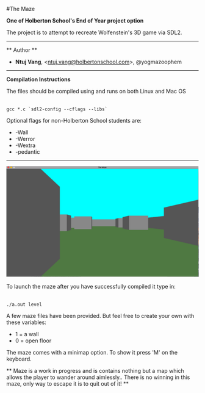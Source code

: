 #The Maze

**One of Holberton School's End of Year project option**

The project is to attempt to recreate Wolfenstein's 3D game via SDL2.

---------------------------------------------
** Author **
- **Ntuj Vang**, \<ntuj.vang@holbertonschool.com>, @yogmazoophem
---------------------------------------------

**Compilation Instructions**

The files should be compiled using and runs on both Linux and Mac OS
<pre><code>
gcc *.c `sdl2-config --cflags --libs`
</code></pre>
Optional flags for non-Holberton School students are:
- -Wall 
- -Werror 
- -Wextra 
- -pedantic 

----------------------------------------
<img src = "https://github.com/ntujvang/holbertonschool-low_level_programming/blob/master/maze/pics/maze.png">

To launch the maze after you have successfully compiled it type in:
<pre><code>
./a.out level
</pre></code>
A few maze files have been provided. But feel free to create your own with these variables:
- 1 = a wall
- 0 = open floor

The maze comes with a minimap option. To show it press 'M' on the keyboard.

** Maze is a work in progress and is contains nothing but a map which allows the player to wander around aimlessly.. There is no winning in this maze, only way to escape it is to quit out of it! **